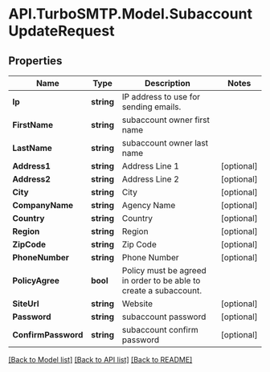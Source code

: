 # API.TurboSMTP.Model.SubaccountUpdateRequest

## Properties

Name | Type | Description | Notes
------------ | ------------- | ------------- | -------------
**Ip** | **string** | IP address to use for sending emails. | 
**FirstName** | **string** | subaccount owner first name | 
**LastName** | **string** | subaccount owner last name | 
**Address1** | **string** | Address Line 1 | [optional] 
**Address2** | **string** | Address Line 2 | [optional] 
**City** | **string** | City | [optional] 
**CompanyName** | **string** | Agency Name | [optional] 
**Country** | **string** | Country | [optional] 
**Region** | **string** | Region | [optional] 
**ZipCode** | **string** | Zip Code | [optional] 
**PhoneNumber** | **string** | Phone Number | [optional] 
**PolicyAgree** | **bool** | Policy must be agreed in order to be able to create a subaccount. | 
**SiteUrl** | **string** | Website | [optional] 
**Password** | **string** | subaccount password | [optional] 
**ConfirmPassword** | **string** | subaccount confirm password | [optional] 

[[Back to Model list]](../README.md#documentation-for-models) [[Back to API list]](../README.md#documentation-for-api-endpoints) [[Back to README]](../README.md)

